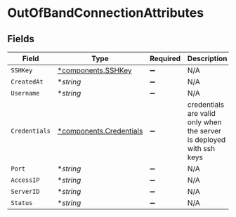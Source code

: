 # OutOfBandConnectionAttributes


## Fields

| Field                                                                | Type                                                                 | Required                                                             | Description                                                          |
| -------------------------------------------------------------------- | -------------------------------------------------------------------- | -------------------------------------------------------------------- | -------------------------------------------------------------------- |
| `SSHKey`                                                             | [*components.SSHKey](../../models/components/sshkey.md)              | :heavy_minus_sign:                                                   | N/A                                                                  |
| `CreatedAt`                                                          | **string*                                                            | :heavy_minus_sign:                                                   | N/A                                                                  |
| `Username`                                                           | **string*                                                            | :heavy_minus_sign:                                                   | N/A                                                                  |
| `Credentials`                                                        | [*components.Credentials](../../models/components/credentials.md)    | :heavy_minus_sign:                                                   | credentials are valid only when the server is deployed with ssh keys |
| `Port`                                                               | **string*                                                            | :heavy_minus_sign:                                                   | N/A                                                                  |
| `AccessIP`                                                           | **string*                                                            | :heavy_minus_sign:                                                   | N/A                                                                  |
| `ServerID`                                                           | **string*                                                            | :heavy_minus_sign:                                                   | N/A                                                                  |
| `Status`                                                             | **string*                                                            | :heavy_minus_sign:                                                   | N/A                                                                  |